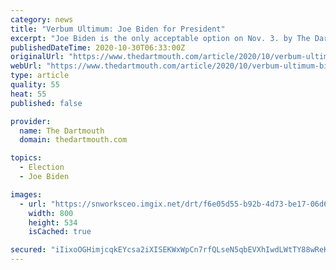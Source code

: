 ```yaml
---
category: news
title: "Verbum Ultimum: Joe Biden for President"
excerpt: "Joe Biden is the only acceptable option on Nov. 3. by The Dartmouth Editorial Board \\| 28 minutes ago. With Election Day a mere four days"
publishedDateTime: 2020-10-30T06:33:00Z
originalUrl: "https://www.thedartmouth.com/article/2020/10/verbum-ultimum-biden-for-president"
webUrl: "https://www.thedartmouth.com/article/2020/10/verbum-ultimum-biden-for-president"
type: article
quality: 55
heat: 55
published: false

provider:
  name: The Dartmouth
  domain: thedartmouth.com

topics:
  - Election
  - Joe Biden

images:
  - url: "https://snworksceo.imgix.net/drt/f6e05d55-b92b-4d73-be17-06d62e8be61a.sized-1000x1000.jpg?w=800"
    width: 800
    height: 534
    isCached: true

secured: "iIixoOGHimjcqkEYcsa2iXISEKWxWpCn7rfQLseN5qbEVXhIwdLWtTY88wReKaZZ+UC6t+pioHtKe+gDNX3WiPwQ9CLHDp1s95c7NWa4pSQQAq3vkhMKYCk9J9E52flqt1ioWlXl9kObOwVXQLbdeCaixIBmm2Su0AvkJ9sPi2LIimqumWPJeDwLfTc0u64308rITpIHjoWn69VnlM7rvdkF/bPhVrHO81Q9qJ9Y3qDCmNSF6vbq/wxfYZLSXVMCdJKBAyl/lqZ8pgZ8OLPXuDhyaKYDa0YufUOwKNzaabYOAH4LFyD9FUkKWp5A28qZzVVu0SHOTJkrRMbA4L8/ONHfqyNpuaeRyHO3JKQJQB8=;y7k6pwfVZJMA0debW0SUFw=="
---
```


